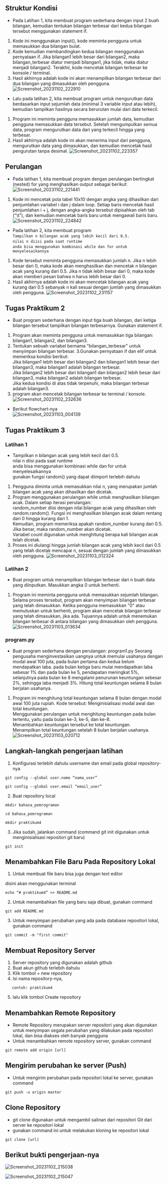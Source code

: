 ## Struktur Kondisi
- Pada Latihan 1, kita membuat program sederhana dengan input 2 buah bilangan, kemudian
tentukan bilangan terbesar dari kedua bilangan tersebut
menggunakan statement if.

1. Kode ini menggunakan input(), kode meminta pengguna untuk memasukkan dua bilangan bulat.
2. Kode kemudian membandingkan kedua bilangan menggunakan pernyataan if. Jika bilangan1 lebih besar dari bilangan2, maka bilangan_terbesar diatur menjadi bilangan1, jika tidak, maka diatur menjadi bilangan2.
Terakhir, kode mencetak bilangan terbesar ke konsole / terminal.
3. Hasil akhirnya adalah kode ini akan menampilkan bilangan terbesar dari dua bilangan yang dimasukkan oleh pengguna.
![Screenshot_20231102_222910](https://github.com/ficzclay/praktikum4/assets/148204078/2d5bd01e-3e34-4539-8250-256af1bd307c)


- Lalu pada latihan 2, kita membuat program untuk mengurutkan data berdasarkan input sejumlah
data (minimal 3 variable input atau lebih), kemudian tampilkan
hasilnya secara berurutan mulai dari data terkecil.

1. Program ini meminta pengguna memasukkan jumlah data, kemudian pengguna memasukkan data tersebut. Setelah mengumpulkan semua data, program mengurutkan data dari yang terkecil hingga yang terbesar.
2. Hasil akhirnya adalah kode ini akan menerima input dari pengguna, mengurutkan data yang dimasukkan, dan kemudian mencetak hasil pengurutan tanpa desimal.
![Screenshot_20231102_223357](https://github.com/ficzclay/praktikum4/assets/148204078/8b57b119-4e54-45ec-b8b2-0d46f133fb65)

## Perulangan
- Pada latihan 1, kita membuat program dengan perulangan bertingkat (nested) for yang
menghasilkan output sebagai berikut:
![Screenshot_20231102_221441](https://github.com/ficzclay/praktikum4/assets/148204078/d235ee7e-0c84-4704-bde3-e61e693fc389)
1. Kode ini mencetak pola tabel 10x10 dengan angka yang dihasilkan dari penjumlahan variabel i dan j dalam loop. Setiap baris mencetak hasil penjumlahan i + j, dengan angka-angka tersebut dipisahkan oleh tab ("\t"), dan kemudian mencetak baris baru untuk mengawali baris baru.
![Screenshot_20231102_224842](https://github.com/ficzclay/praktikum4/assets/148204078/dfcaea86-cffe-4faa-a4f9-11758b3b3f4b)

- Pada latihan 2, kita membuat program<br>
  ```Tampilkan n bilangan acak yang lebih kecil dari 0.5.```<br>
  ```nilai n diisi pada saat runtime```<br>
  ```anda bisa menggunakan kombinasi while dan for untuk menyelesaikannya```

1. Kode tersebut meminta pengguna memasukkan jumlah n. Jika n lebih besar dari 0, maka kode akan menghasilkan dan mencetak n bilangan acak yang kurang dari 0.5. Jika n tidak lebih besar dari 0, maka kode akan memberi pesan bahwa n harus lebih besar dari 0.
2. Hasil akhirnya adalah kode ini akan mencetak bilangan acak yang kurang dari 0.5 sebanyak n kali sesuai dengan jumlah yang dimasukkan oleh pengguna.
![Screenshot_20231102_231157](https://github.com/ficzclay/praktikum4/assets/148204078/3541c7ef-035a-496f-b167-b778c0cac37e)

## Tugas Praktikum 2
- Buat program sederhana dengan input tiga buah bilangan, dari ketiga bilangan
tersebut tampilkan bilangan terbesarnya. Gunakan statement if.
1. Program akan meminta pengguna untuk memasukkan tiga bilangan: bilangan1, bilangan2, dan bilangan3.
2. Tentukan sebuah variabel bernama "bilangan_terbesar" untuk menyimpan bilangan terbesar.
3.Gunakan pernyataan if dan elif untuk memeriksa kondisi berikut:<br>
Jika bilangan1 lebih besar dari bilangan2 dan bilangan1 lebih besar dari bilangan3, maka bilangan1 adalah bilangan terbesar.<br>
Jika bilangan2 lebih besar dari bilangan1 dan bilangan2 lebih besar dari bilangan3, maka bilangan2 adalah bilangan terbesar.<br>
Jika kedua kondisi di atas tidak terpenuhi, maka bilangan terbesar adalah bilangan3.
4. program akan mencetak bilangan terbesar ke terminal / konsole.
![Screenshot_20231102_232636](https://github.com/ficzclay/praktikum4/assets/148204078/6939e0bd-c1ba-459c-a1a1-71eafadb9539)

- Berikut flowchart-nya<br>
  ![Screenshot_20231103_004139](https://github.com/ficzclay/praktikum4/assets/148204078/66d0de9c-26da-4a73-9282-dc7c8dac54c3)

## Tugas Praktikum 3

### Latihan 1
- Tampilkan n bilangan acak yang lebih kecil dari 0.5.<br>
nilai n diisi pada saat runtime<br>
anda bisa menggunakan kombinasi while dan for untuk menyelesaikannya<br>
gunakan fungsi random() yang dapat diimport terlebih dahulu<br>

1. Pengguna diminta untuk memasukkan nilai n, yang merupakan jumlah bilangan acak yang akan dihasilkan dan dicetak.
2. Program menggunakan perulangan while untuk menghasilkan bilangan acak. Dalam setiap iterasi perulangan:<br>
random_number diisi dengan nilai bilangan acak yang dihasilkan oleh random.random(). Fungsi ini menghasilkan bilangan acak dalam rentang dari 0 hingga kurang dari 1.<br>
Kemudian, program memeriksa apakah random_number kurang dari 0.5. Jika benar, maka random_number akan dicetak.<br>
Variabel count digunakan untuk menghitung berapa kali bilangan acak telah dicetak.
3. Proses ini diulangi hingga jumlah bilangan acak yang lebih kecil dari 0.5 yang telah dicetak mencapai n, sesuai dengan jumlah yang dimasukkan oleh pengguna.
![Screenshot_20231103_012324](https://github.com/ficzclay/praktikum4/assets/148204078/5f0811df-9cbd-41d1-bc3f-5cb8d641d770)

### Latihan 2
- Buat program untuk menampilkan bilangan terbesar dari n buah data yang diinputkan. Masukkan angka 0 untuk berhenti.
1. Program ini meminta pengguna untuk memasukkan sejumlah bilangan. Selama proses tersebut, program akan menyimpan bilangan terbesar yang telah dimasukkan. Ketika pengguna memasukkan "0" atau memutuskan untuk berhenti, program akan mencetak bilangan terbesar yang telah dimasukkan, jika ada. Tujuannya adalah untuk menemukan bilangan terbesar di antara bilangan yang dimasukkan oleh pengguna.
![Screenshot_20231103_013634](https://github.com/ficzclay/praktikum4/assets/148204078/a6a6f640-8f44-491f-bafe-b3abd3c45ea4)

### program.py
- Buat program sederhana dengan perulangan: program1.py
Seorang pengusaha menginvestasikan uangnya untuk memulai usahanya dengan
modal awal 100 juta, pada bulan pertama dan kedua belum mendapatkan laba. pada
bulan ketiga baru mulai mendapatkan laba sebesar 1% dan pada bulan ke 5,
pendapatan meningkat 5%, selanjutnya pada bulan ke 8 mengalami penurunan
keuntungan sebesar 2%, sehingga laba menjadi 3%. Hitung total keuntungan selama 8
bulan berjalan usahanya.
1. Program ini menghitung total keuntungan selama 8 bulan dengan modal awal 100 juta rupiah. Kode tersebut:
Menginisialisasi modal awal dan total keuntungan.<br>
Menggunakan perulangan untuk menghitung keuntungan pada bulan tertentu, yaitu pada bulan ke-3, ke-5, dan ke-8.<br>
Menambahkan keuntungan tersebut ke total keuntungan.<br>
Menampilkan total keuntungan setelah 8 bulan berjalan usahanya.
![Screenshot_20231103_020712](https://github.com/ficzclay/praktikum4/assets/148204078/46b51996-5836-4987-901e-ec2793b32862)



## Langkah-langkah pengerjaan latihan

1. Konfigurasi terlebih dahulu username dan email pada global repository-nya

```
git config --global user.name “nama_user”
```

```
git config --global user.email “email_user”
```

2. Buat repository local

```
mkdir bahasa_pemrograman
```

```
cd bahasa_pemrograman
```

```
mkdir praktikum4
```

3. Jika sudah, jalankan command (command git init digunakan untuk menginisialisasi repositori git baru)

```
git init
```

## Menambahkan File Baru Pada Repository Lokal

1. Untuk membuat file baru bisa juga dengan text editor

disini akan menggunakan terminal

```
echo “# praktikum4” >> README.md
```

2. Untuk menambahkan file yang baru saja dibuat, gunakan command

```
git add README.md
```

3. Untuk menyimpan perubahan yang ada pada database repositori
   lokal, gunakan command

```
git commit -m "first commit"
```

## Membuat Repository Server

1. Server repository yang digunakan adalah github
2. Buat akun github terlebih dahulu
3. Klik tombol + new repository
4. Isi nama repository-nya,

```
   contoh: praktikum4
```

5. lalu klik tombol Create repository

## Menambahkan Remote Repository

- Remote Repository merupakan server repositori yang akan digunakan untuk menyimpan segala perubahan yang dilakukan pada repositori lokal, dan bisa diakses oleh banyak pengguna
- Untuk menambahkan remote repository server, gunakan command

```
git remote add origin [url]
```

## Mengirim perubahan ke server (Push)

- Untuk mengirim perubahan pada repositori lokal ke server, gunakan command

```
git push -u origin master
```

## Clone Repository


- git clone digunakan untuk mengambil salinan dari repositori Git dari server ke repositori lokal
- gunakan command ini untuk melakukan kloning ke repositori lokal

```
git clone [url]
```




## Berikut bukti pengerjaan-nya
![Screenshot_20231102_215038](https://github.com/ficzclay/praktikum4/assets/148204078/bf5eec4d-b879-45f0-81fb-25db6905b5d8)

![Screenshot_20231102_215047](https://github.com/ficzclay/praktikum4/assets/148204078/03737632-1d06-49a6-9fd8-9e22a4e06a68)


